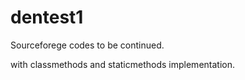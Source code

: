 dentest1
========

Sourceforege codes to be continued.

with classmethods and staticmethods implementation.
